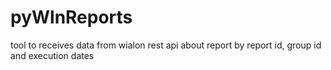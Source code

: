 # pyWlnReports
tool to receives data from wialon rest api about report by report id, group id and execution dates
